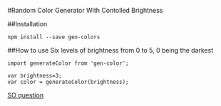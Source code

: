 #Random Color Generator With Contolled Brightness

##Installation

`npm install --save gen-colors`

##How to use
Six levels of brightness from 0 to 5, 0 being the darkest

```
import generateColor from 'gen-color';

var brightness=3;
var color = generateColor(brightness);

```

[SO question](http://stackoverflow.com/questions/1484506/random-color-generator-in-javascript)